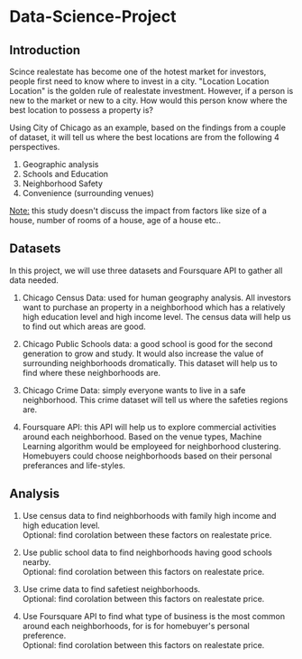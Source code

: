 # Data-Science-Project

## Introduction
Scince realestate has become one of the hotest market for investors, people first need to know where to invest in a city. "Location Location Location" is the golden rule of realestate investment. However, if a person is new to the market or new to a city. How would this person know where the best location to possess a property is?

Using City of Chicago as an example, based on the findings from a couple of dataset, it will tell us where the best locations are from the following 4 perspectives.   
   
1. Geographic analysis   
2. Schools and Education   
3. Neighborhood Safety   
4. Convenience (surrounding venues)   

<u>Note:</u> this study doesn't discuss the impact from factors like size of a house, number of rooms of a house, age of a house etc..
   
## Datasets
In this project, we will use three datasets and Foursquare API to gather all data needed.   
   
1. Chicago Census Data: used for human geography analysis. All investors want to purchase an property in a neighborhood which has a relatively high education level and high income level. The census data will help us to find out which areas are good.   
   
2. Chicago Public Schools data: a good school is good for the second generation to grow and study. It would also increase the value of surrounding neighborhoods dromatically. This dataset will help us to find where these neighborhoods are.

3. Chicago Crime Data: simply everyone wants to live in a safe neighborhood. This crime dataset will tell us where the safeties regions are.   
    
4. Foursquare API: this API will help us to explore commercial activities around each neighborhood. Based on the venue types, Machine Learning algorithm would be employeed for neighborhood clustering. Homebuyers could choose neighborhoods based on their personal preferances and life-styles.   

## Analysis

1. Use census data to find neighborhoods with family high income and high education level.  
Optional: find corolation between these factors on realestate price.  
  
2. Use public school data to find neighborhoods having good schools nearby.  
Optional: find corolation between this factors on realestate price.  
  
3. Use crime data to find safetiest neighborhoods.  
Optional: find corolation between this factors on realestate price.  
  
4. Use Foursquare API to find what type of business is the most common around each neighborhoods, for is for homebuyer's personal preference.  
Optional: find corolation between this factors on realestate price.  
